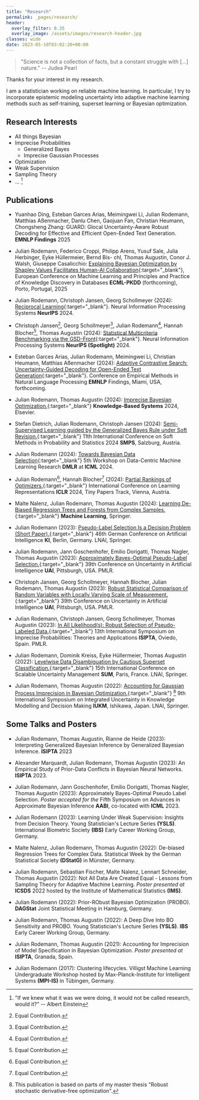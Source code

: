 ```yaml
---
title: "Research"
permalink: _pages/research/
header:
  overlay_filter: 0.35
  overlay_image: /assets/images/research-header.jpg
classes: wide
date: 2023-05-10T03:02:20+00:00
---
```



> "Science is not a collection of facts, but a constant struggle with [...] nature."
> -- Judea Pearl

Thanks for your interest in my research. 

I am a statistician working on reliable machine learning. In particular, I try to incorporate epistemic modeling uncertainty into adaptive machine learning methods such as self-training, superset learning or Bayesian optimization.   

## Research Interests

* All things Bayesian
* Imprecise Probabilities
    * Generalized Bayes
    * Imprecise Gaussian Processes
* Optimization
* Weak Supervision
* Sampling Theory
* ... [^1]

[^1]: "If we knew what it was we were doing, it would not be called research, would it?" -- Albert Einstein  


## Publications

* Yuanhao Ding, Esteban Garces Arias, Meimingwei Li, Julian Rodemann, Matthias Aßenmacher, Danlu Chen, Gaojuan Fan, Christian Heumann, Chongsheng Zhang: GUARD: Glocal Uncertainty-Aware Robust Decoding for Effective and Efficient Open-Ended Text Generation. **EMNLP Findings** 2025

* Julian Rodemann, Federico Croppi, Philipp Arens, Yusuf Sale, Julia Herbinger, Eyke Hüllermeier, Bernd Bis-
chl, Thomas Augustin, Conor J. Walsh, Giuseppe Casalicchio: [Explaining Bayesian Optimization by Shapley
Values Facilitates Human-AI Collaboration](https://arxiv.org/abs/2403.04629){:target="_blank"}, European Conference on Machine Learning and Principles and
Practice of Knowledge Discovery in Databases **ECML-PKDD** (forthcoming), Porto, Portugal, 2025

* Julian Rodemann, Christoph Jansen, Georg Schollmeyer (2024): [Reciprocal Learning](https://proceedings.neurips.cc/paper_files/paper/2024/hash/0337b41b4e8b2eb5d7ab161ffd42cf3b-Abstract-Conference.html){:target="_blank"}. Neural Information Processing Systems **NeurIPS** 2024.

* Christoph Jansen[^2], Georg Schollmeyer[^2], Julian Rodemann[^2], Hannah Blocher[^2], Thomas Augustin (2024): [Statistical Multicriteria Benchmarking via the GSD-Front](https://proceedings.neurips.cc/paper_files/paper/2024/hash/b1f140eeee243db24e9e006481b91cf1-Abstract-Conference.html){:target="_blank"}. Neural Information Processing Systems **NeurIPS (Spotlight)** 2024.

* Esteban Garces Arias, Julian Rodemann, Meimingwei Li, Christian Heumann, Matthias Aßenmacher (2024): [Adaptive Contrastive Search: Uncertainty-Guided Decoding for Open-Ended Text Generation](https://aclanthology.org/2024.findings-emnlp.885/){:target="_blank"}. Conference on Empirical Methods in Natural Language Processing **EMNLP** Findings, Miami, USA, forthcoming.

* Julian Rodemann, Thomas Augustin (2024): [Imprecise Bayesian Optimization.](https://www.sciencedirect.com/science/article/pii/S0950705124008207){:target="_blank"} **Knowledge-Based Systems** 2024, Elsevier. 

* Stefan Dietrich, Julian Rodemann, Christoph Jansen (2024): [Semi-Supervised Learning guided by the Generalized Bayes Rule under Soft Revision.](https://link.springer.com/chapter/10.1007/978-3-031-65993-5_13){:target="_blank"} 11th International Conference on Soft Methods in Probability and Statistics 2024 **SMPS**, Salzburg, Austria. 

* Julian Rodemann (2024): [Towards Bayesian Data Selection](https://arxiv.org/abs/2406.12560){:target="_blank"} 5th Workshop on Data-Centric Machine Learning Research **DMLR** at **ICML** 2024. 

* Julian Rodemann[^2], Hannah Blocher[^2] (2024): [Partial Rankings of Optimizers.](https://arxiv.org/abs/2402.16565){:target="_blank"} International Conference on Learning Representations **ICLR** 2024, Tiny Papers Track, Vienna, Austria. 

* Malte Nalenz, Julian Rodemann, Thomas Augustin (2024): [Learning De-Biased Regression Trees and Forests from Complex Samples.](https://links.springernature.com/f/a/0p50nuqq-Z8cmwCiTRYoYA~~/AABE5gA~/RgRnftm_P0SiaHR0cHM6Ly9saW5rLnNwcmluZ2VyLmNvbS8xMC4xMDA3L3MxMDk5NC0wMjMtMDY0MzktMT91dG1fc291cmNlPXJjdF9jb25ncmF0ZW1haWx0JnV0bV9tZWRpdW09ZW1haWwmdXRtX2NhbXBhaWduPW9hXzIwMjQwMTA4JnV0bV9jb250ZW50PTEwLjEwMDcvczEwOTk0LTAyMy0wNjQzOS0xVwNzcGNCCmWYv1ScZcAL6WdSJGp1bGlhbi5yb2RlbWFubkBzdGF0LnVuaS1tdWVuY2hlbi5kZVgEAAAHLQ~~){:target="_blank"} **Machine Learning**, Springer. 

* Julian Rodemann (2023): [Pseudo-Label Selection Is a Decision Problem (Short Paper).](https://doi.org/10.1007/978-3-031-42608-7){:target="_blank"} 46th German Conference on Artificial Intelligence **KI**, Berlin, Germany. LNAI, Springer. 

* Julian Rodemann, Jann Goschenhofer, Emilio Dorigatti, Thomas Nagler, Thomas Augustin (2023): [Approximately Bayes-Optimal Pseudo-Label Selection.](https://proceedings.mlr.press/v216/rodemann23a){:target="_blank"} 39th Conference on Uncertainty in Artificial Intelligence **UAI**, Pittsburgh, USA. PMLR. 

* Christoph Jansen, Georg Schollmeyer, Hannah Blocher, Julian Rodemann, Thomas Augustin (2023): [Robust Statistical Comparison of Random Variables with Locally Varying Scale of Measurement.](https://proceedings.mlr.press/v216/jansen23a.html){:target="_blank"} 39th Conference on Uncertainty in Artificial Intelligence **UAI**, Pittsburgh, USA. PMLR. 

* Julian Rodemann, Christoph Jansen, Georg Schollmeyer, Thomas Augustin (2023): [In All Likelihood(s): Robust Selection of Pseudo-Labeled Data.](https://proceedings.mlr.press/v215/rodemann23a.html){:target="_blank"} 13th International Symposium on Imprecise Probabilities: Theories and Applications **ISIPTA**, Oviedo, Spain. PMLR.

* Julian Rodemann, Dominik Kreiss, Eyke Hüllermeier, Thomas Augustin (2022): [Levelwise Data Disambiguation by Cautious Superset Classification.](https://link.springer.com/chapter/10.1007/978-3-031-18843-5_18){:target="_blank"} 15th International Conference on Scalable Uncertainty Management **SUM**, Paris, France. LNAI, Springer.

* Julian Rodemann, Thomas Augustin (2022): [Accounting for Gaussian Process Imprecision in Bayesian Optimization.](https://link.springer.com/chapter/10.1007/978-3-030-98018-4_8){:target="_blank"} [^3] 9th International Symposium on Integrated Uncertainty in Knowledge Modelling and Decision Making **IUKM**, Ishikawa, Japan. LNAI, Springer.


[^2]: Equal Contribution.

[^3]: This publication is based on parts of my master thesis "Robust stochastic derivative-free optimization".


## Some Talks and Posters

* Julian Rodemann, Thomas Augustin, Rianne de Heide (2023): Interpreting Generalized Bayesian Inference by Generalized Bayesian Inference. **ISIPTA** 2023

* Alexander Marquardt, Julian Rodemann, Thomas Augustin (2023): An Empirical Study of Prior-Data Conflicts in Bayesian Neural Networks. **ISIPTA** 2023.

* Julian Rodemann, Jann Goschenhofer, Emilio Dorigatti, Thomas Nagler, Thomas Augustin (2023): Approximately Bayes-Optimal Pseudo Label Selection. *Poster accepted for the* Fifth Symposium on Advances in Approximate Bayesian Inference **AABI**, co-located with **ICML** 2023.

* Julian Rodemann (2023): Learning Under Weak Supervision: Insights from Decision Theory. Young Statistician's Lecture Series **(YSLS)**. International Biometric Society **(IBS)** Early Career Working Group, Germany.

* Malte Nalenz, Julian Rodemann, Thomas Augustin (2022): De-biased Regression Trees for Complex Data. Statistical Week by the German Statistical Society **(DStatG)** in Münster, Germany. 

* Julian Rodemann, Sebastian Fischer, Malte Nalenz, Lennart Schneider, Thomas Augustin (2022): Not All Data Are Created Equal - Lessons from Sampling Theory for Adaptive Machine Learning. *Poster presented at* **ICSDS** 2022 hosted by the Institute of Mathematical Statistics **(IMS)**.
    
* Julian Rodemann (2022): Prior-RObust Bayesian Optimization (PROBO). **DAGStat** Joint Statistical Meeting in Hamburg, Germany.

* Julian Rodemann, Thomas Augustin (2022): A Deep Dive Into BO Sensitivity and PROBO. Young Statistician's Lecture Series **(YSLS)**. **IBS** Early Career Working Group, Germany.

* Julian Rodemann, Thomas Augustin (2021): Accounting for Imprecision of Model Specification in Bayesian Optimization. *Poster presented at* **ISIPTA**, Granada, Spain. 

* Julian Rodemann (2017): Clustering lifecycles. Villigst Machine Learning Undergraduate Workshop hosted by Max-Planck-Institute for Intelligent Systems **(MPI-IS)** in Tübingen, Germany.



